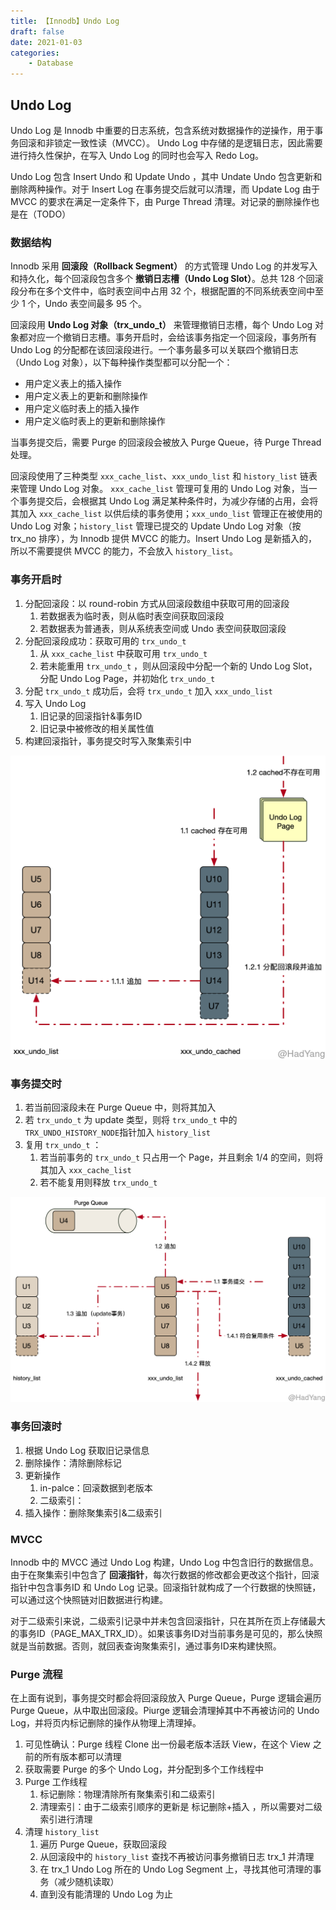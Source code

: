 ```yaml
---
title: 【Innodb】Undo Log
draft: false
date: 2021-01-03
categories: 
    - Database
---
```



## Undo Log

Undo Log 是 Innodb 中重要的日志系统，包含系统对数据操作的逆操作，用于事务回滚和非锁定一致性读（MVCC）。 Undo Log 中存储的是逻辑日志，因此需要进行持久性保护，在写入 Undo Log 的同时也会写入 Redo Log。

Undo Log 包含 Insert Undo 和 Update Undo ，其中 Undate Undo 包含更新和删除两种操作。对于 Insert Log 在事务提交后就可以清理，而 Update Log 由于 MVCC 的要求在满足一定条件下，由 Purge Thread 清理。对记录的删除操作也是在（TODO）


### 数据结构

Innodb 采用 **回滚段（Rollback Segment）** 的方式管理 Undo Log 的并发写入和持久化，每个回滚段包含多个 **撤销日志槽（Undo Log Slot）**。总共 128 个回滚段分布在多个文件中，临时表空间中占用 32 个，根据配置的不同系统表空间中至少 1 个，Undo 表空间最多 95 个。


回滚段用 **Undo Log 对象（trx_undo_t）** 来管理撤销日志槽，每个 Undo Log 对象都对应一个撤销日志槽。事务开启时，会给该事务指定一个回滚段，事务所有 Undo Log 的分配都在该回滚段进行。一个事务最多可以关联四个撤销日志（Undo Log 对象），以下每种操作类型都可以分配一个：

- 用户定义表上的插入操作
- 用户定义表上的更新和删除操作
- 用户定义临时表上的插入操作
- 用户定义临时表上的更新和删除操作

当事务提交后，需要 Purge 的回滚段会被放入 Purge Queue，待 Purge Thread 处理。


回滚段使用了三种类型 `xxx_cache_list`、`xxx_undo_list` 和 `history_list` 链表来管理 Undo Log 对象。 `xxx_cache_list` 管理可复用的 Undo Log 对象，当一个事务提交后，会根据其 Undo Log 满足某种条件时，为减少存储的占用，会将其加入 `xxx_cache_list` 以供后续的事务使用；`xxx_undo_list` 管理正在被使用的 Undo Log 对象；`history_list` 管理已提交的 Update Undo Log 对象（按 trx_no 排序），为 Innodb 提供 MVCC 的能力。Insert Undo Log 是新插入的，所以不需要提供 MVCC 的能力，不会放入 `history_list`。


### 事务开启时

1. 分配回滚段：以 round-robin 方式从回滚段数组中获取可用的回滚段
   1. 若数据表为临时表，则从临时表空间获取回滚段
   2. 若数据表为普通表，则从系统表空间或 Undo 表空间获取回滚段
2. 分配回滚段成功：获取可用的 `trx_undo_t`
   1. 从 `xxx_cache_list` 中获取可用 `trx_undo_t`
   2. 若未能重用 `trx_undo_t` ，则从回滚段中分配一个新的 Undo Log Slot，分配 Undo Log Page，并初始化 `trx_undo_t`
3. 分配 `trx_undo_t` 成功后，会将 `trx_undo_t` 加入 `xxx_undo_list`
4. 写入 Undo Log
   1. 旧记录的回滚指针&事务ID
   2. 旧记录中被修改的相关属性值
5. 构建回滚指针，事务提交时写入聚集索引中

![](assists/undo_transaction_begin.png)


### 事务提交时

1. 若当前回滚段未在 Purge Queue 中，则将其加入
2. 若 `trx_undo_t` 为 update 类型，则将 `trx_undo_t` 中的 `TRX_UNDO_HISTORY_NODE`指针加入 `history_list`
3. 复用 `trx_undo_t` ：
      1. 若当前事务的 `trx_undo_t` 只占用一个 Page，并且剩余 1/4 的空间，则将其加入 `xxx_cache_list`
      2. 若不能复用则释放 `trx_undo_t`

![](assists/undo_transaction_commit.png)


### 事务回滚时

1. 根据 Undo Log 获取旧记录信息
2. 删除操作：清除删除标记
3. 更新操作
   1. in-palce：回滚数据到老版本
   2. 二级索引：
4. 插入操作：删除聚集索引&二级索引



### MVCC

Innodb 中的 MVCC 通过 Undo Log 构建，Undo Log 中包含旧行的数据信息。由于在聚集索引中包含了 **回滚指针**，每次行数据的修改都会更改这个指针，回滚指针中包含事务ID 和 Undo Log 记录。回滚指针就构成了一个行数据的快照链，可以通过这个快照链对旧数据进行构建。

对于二级索引来说，二级索引记录中并未包含回滚指针，只在其所在页上存储最大的事务ID（PAGE_MAX_TRX_ID）。如果该事务ID对当前事务是可见的，那么快照就是当前数据。否则，就回表查询聚集索引，通过事务ID来构建快照。



### Purge 流程

在上面有说到，事务提交时都会将回滚段放入 Purge Queue，Purge 逻辑会遍历 Purge Queue，从中取出回滚段。Piurge 逻辑会清理掉其中不再被访问的 Undo Log，并将页内标记删除的操作从物理上清理掉。

1. 可见性确认：Purge 线程 Clone 出一份最老版本活跃 View，在这个 View 之前的所有版本都可以清理
2. 获取需要 Purge 的多个 Undo Log，并分配到多个工作线程中
3. Purge 工作线程
   1. 标记删除：物理清除所有聚集索引和二级索引
   2. 清理索引：由于二级索引顺序的更新是 标记删除+插入 ，所以需要对二级索引进行清理
4. 清理 `history_list`
   1. 遍历 Purge Queue，获取回滚段
   2. 从回滚段中的 `history_list` 查找不再被访问事务撤销日志 trx_1 并清理
   3. 在 trx_1 Undo Log 所在的 Undo Log Segment 上，寻找其他可清理的事务（减少随机读取）
   4. 直到没有能清理的 Undo Log 为止
